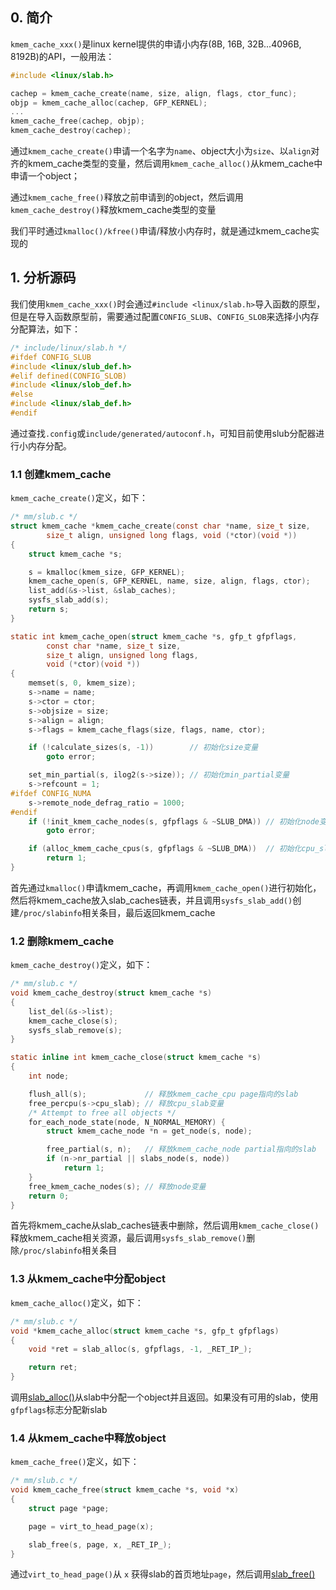 ## 0. 简介

`kmem_cache_xxx()`是linux kernel提供的申请小内存(8B, 16B, 32B...4096B, 8192B)的API，一般用法：

```c
#include <linux/slab.h>

cachep = kmem_cache_create(name, size, align, flags, ctor_func);
objp = kmem_cache_alloc(cachep, GFP_KERNEL);
...
kmem_cache_free(cachep, objp);
kmem_cache_destroy(cachep);
```

通过`kmem_cache_create()`申请一个名字为`name`、object大小为`size`、以`align`对齐的kmem_cache类型的变量，然后调用`kmem_cache_alloc()`从kmem_cache中申请一个object；

通过`kmem_cache_free()`释放之前申请到的object，然后调用`kmem_cache_destroy()`释放kmem_cache类型的变量

我们平时通过`kmalloc()/kfree()`申请/释放小内存时，就是通过kmem_cache实现的

## 1. 分析源码

我们使用`kmem_cache_xxx()`时会通过`#include <linux/slab.h>`导入函数的原型，但是在导入函数原型前，需要通过配置`CONFIG_SLUB`、`CONFIG_SLOB`来选择小内存分配算法，如下：

```c
/* include/linux/slab.h */
#ifdef CONFIG_SLUB
#include <linux/slub_def.h>
#elif defined(CONFIG_SLOB)
#include <linux/slob_def.h>
#else
#include <linux/slab_def.h>
#endif
```

通过查找`.config`或`include/generated/autoconf.h`，可知目前使用slub分配器进行小内存分配。

### 1.1 创建kmem_cache

`kmem_cache_create()`定义，如下：

```c
/* mm/slub.c */
struct kmem_cache *kmem_cache_create(const char *name, size_t size,
		size_t align, unsigned long flags, void (*ctor)(void *))
{
	struct kmem_cache *s;

	s = kmalloc(kmem_size, GFP_KERNEL);
	kmem_cache_open(s, GFP_KERNEL, name, size, align, flags, ctor);
	list_add(&s->list, &slab_caches);
	sysfs_slab_add(s);
	return s;
}

static int kmem_cache_open(struct kmem_cache *s, gfp_t gfpflags,
		const char *name, size_t size,
		size_t align, unsigned long flags,
		void (*ctor)(void *))
{
	memset(s, 0, kmem_size);
	s->name = name;
	s->ctor = ctor;
	s->objsize = size;
	s->align = align;
	s->flags = kmem_cache_flags(size, flags, name, ctor);

	if (!calculate_sizes(s, -1))        // 初始化size变量
		goto error;

	set_min_partial(s, ilog2(s->size)); // 初始化min_partial变量
	s->refcount = 1;
#ifdef CONFIG_NUMA
	s->remote_node_defrag_ratio = 1000;
#endif
	if (!init_kmem_cache_nodes(s, gfpflags & ~SLUB_DMA)) // 初始化node变量
		goto error;

	if (alloc_kmem_cache_cpus(s, gfpflags & ~SLUB_DMA))  // 初始化cpu_slab变量
		return 1;
}
```

首先通过`kmalloc()`申请kmem_cache，再调用`kmem_cache_open()`进行初始化，然后将kmem_cache放入slab_caches链表，并且调用`sysfs_slab_add()`创建`/proc/slabinfo`相关条目，最后返回kmem_cache

### 1.2 删除kmem_cache

`kmem_cache_destroy()`定义，如下：

```c
/* mm/slub.c */
void kmem_cache_destroy(struct kmem_cache *s)
{
	list_del(&s->list);
	kmem_cache_close(s);
	sysfs_slab_remove(s);
}

static inline int kmem_cache_close(struct kmem_cache *s)
{
	int node;

	flush_all(s);             // 释放kmem_cache_cpu page指向的slab
	free_percpu(s->cpu_slab); // 释放cpu_slab变量
	/* Attempt to free all objects */
	for_each_node_state(node, N_NORMAL_MEMORY) {
		struct kmem_cache_node *n = get_node(s, node);

		free_partial(s, n);   // 释放kmem_cache_node partial指向的slab
		if (n->nr_partial || slabs_node(s, node))
			return 1;
	}
	free_kmem_cache_nodes(s); // 释放node变量
	return 0;
}
```

首先将kmem_cache从slab_caches链表中删除，然后调用`kmem_cache_close()`释放kmem_cache相关资源，最后调用`sysfs_slab_remove()`删除`/proc/slabinfo`相关条目

### 1.3 从kmem_cache中分配object

`kmem_cache_alloc()`定义，如下：

```c
/* mm/slub.c */
void *kmem_cache_alloc(struct kmem_cache *s, gfp_t gfpflags)
{
	void *ret = slab_alloc(s, gfpflags, -1, _RET_IP_);

	return ret;
}
```

调用[slab_alloc()](slab_alloc.md)从slab中分配一个object并且返回。如果没有可用的slab，使用`gfpflags`标志分配新slab

### 1.4 从kmem_cache中释放object

`kmem_cache_free()`定义，如下：

```c
/* mm/slub.c */
void kmem_cache_free(struct kmem_cache *s, void *x)
{
	struct page *page;

	page = virt_to_head_page(x);

	slab_free(s, page, x, _RET_IP_);
}
```

通过`virt_to_head_page()`从 `x` 获得slab的首页地址`page`，然后调用[slab_free()](slab_free.md)
